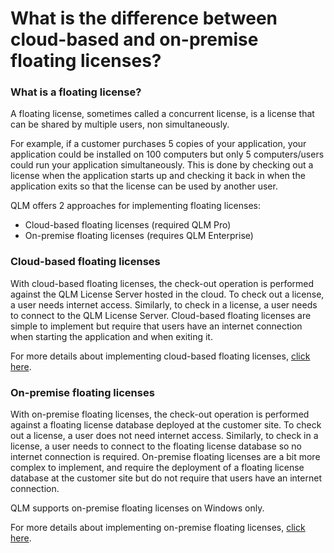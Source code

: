 # What is the difference between cloud-based and on-premise floating licenses?

### What is a floating license?

A floating license, sometimes called a concurrent license, is a license that can be shared by multiple users, non simultaneously.

For example, if a customer purchases 5 copies of your application, your application could be installed on 100 computers but only 5 computers/users could run your application simultaneously. This is done by checking out a license when the application starts up and checking it back in when the application exits so that the license can be used by another user.

QLM offers 2 approaches for implementing floating licenses:

* Cloud-based floating licenses (required QLM Pro)
* On-premise floating licenses (requires QLM Enterprise)

### Cloud-based floating licenses

With cloud-based floating licenses, the check-out operation is performed against the QLM License Server hosted in the cloud. To check out a license, a user needs internet access. Similarly, to check in a license, a user needs to connect to the QLM License Server. Cloud-based floating licenses are simple to implement but require that users have an internet connection when starting the application and when exiting it.

For more details about implementing cloud-based floating licenses, [click here](../floating-licenses/cloud-floating-licenses/how-to-implement-cloud-floating-licenses-cfl-in-qlm-v17+.md).

### On-premise floating licenses

With on-premise floating licenses, the check-out operation is performed against a floating license database deployed at the customer site. To check out a license, a user does not need internet access. Similarly, to check in a license, a user needs to connect to the floating license database so no internet connection is required. On-premise floating licenses are a bit more complex to implement, and require the deployment of a floating license database at the customer site but do not require that users have an internet connection.

QLM supports on-premise floating licenses on Windows only.

For more details about implementing on-premise floating licenses, [click here](../floating-licenses/on-premise-floating-licenses/how-to-implement-floating-licensing-with-qlm-enterprise.md).
